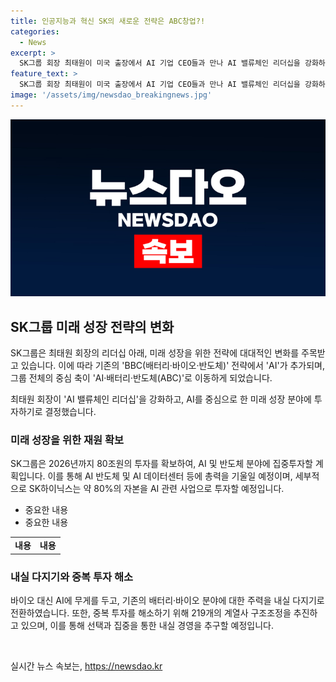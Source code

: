 ```yaml
---
title: 인공지능과 혁신 SK의 새로운 전략은 ABC창업?!
categories:
  - News
excerpt: >
  SK그룹 회장 최태원이 미국 출장에서 AI 기업 CEO들과 만나 AI 밸류체인 리더십을 강화하기로 결정했다. SK는 2026년까지 80조를 확보해 AI와 반도체에 집중 투자할 계획이며, 바이오 대신 AI를 중심으로 사업 확장할 것이다. 미래 성장을 위해 AI 기술에 집중하고, 산업 경쟁에서 주도권을 차지할 것으로 전망된다. AI와 반도체 분야에 투자하며 AI 데이터센터와 개인형 AI 비서 등을 육성할 예정이다. 또한, 기존의 배터리·바이오 분야는 내실 다지기를 통해 속도 조절과 경쟁력 강화를 추구할 예정이다. SK그룹은 미래를 위한 전략적 변화를 통해 AI 주도의 사업 확장을 추진할 계획이다.
feature_text: >
  SK그룹 회장 최태원이 미국 출장에서 AI 기업 CEO들과 만나 AI 밸류체인 리더십을 강화하기로 결정했다. SK는 2026년까지 80조를 확보해 AI와 반도체에 집중 투자할 계획이며, 바이오 대신 AI를 중심으로 사업 확장할 것이다. 미래 성장을 위해 AI 기술에 집중하고, 산업 경쟁에서 주도권을 차지할 것으로 전망된다. AI와 반도체 분야에 투자하며 AI 데이터센터와 개인형 AI 비서 등을 육성할 예정이다. 또한, 기존의 배터리·바이오 분야는 내실 다지기를 통해 속도 조절과 경쟁력 강화를 추구할 예정이다. SK그룹은 미래를 위한 전략적 변화를 통해 AI 주도의 사업 확장을 추진할 계획이다.
image: '/assets/img/newsdao_breakingnews.jpg'
---
```


<p><img src="/assets/img/newsdao_breakingnews.jpg" alt="pcversion 속보" /></p>

<h2 data-ke-size="size26">SK그룹 미래 성장 전략의 변화</h2>

<p>SK그룹은 최태원 회장의 리더십 아래, 미래 성장을 위한 전략에 대대적인 변화를 주목받고 있습니다. 이에 따라 기존의 'BBC(배터리·바이오·반도체)' 전략에서 'AI'가 추가되며, 그룹 전체의 중심 축이 'AI·배터리·반도체(ABC)'로 이동하게 되었습니다.</p>

<p data-ke-size="size16"> 최태원 회장이 'AI 밸류체인 리더십'을 강화하고, AI를 중심으로 한 미래 성장 분야에 투자하기로 결정했습니다. </p>

<h3 data-ke-size="size21">미래 성장을 위한 재원 확보</h3>

<p>SK그룹은 2026년까지 80조원의 투자를 확보하여, AI 및 반도체 분야에 집중투자할 계획입니다. 이를 통해 AI 반도체 및 AI 데이터센터 등에 총력을 기울일 예정이며, 세부적으로 SK하이닉스는 약 80%의 자본을 AI 관련 사업으로 투자할 예정입니다.</p>

<ul>
  <li>중요한 내용</li>
  <li>중요한 내용</li>
</ul>

<table>
  <tr>
    <td style="text-align: center; height: 17px;"><b>내용</b></td>
    <td style="text-align: center; height: 17px;"><b>내용</b></td>
  </tr>
</table>

<h3 data-ke-size="size21">내실 다지기와 중복 투자 해소</h3>

<p>바이오 대신 AI에 무게를 두고, 기존의 배터리·바이오 분야에 대한 주력을 내실 다지기로 전환하였습니다. 또한, 중복 투자를 해소하기 위해 219개의 계열사 구조조정을 추진하고 있으며, 이를 통해 선택과 집중을 통한 내실 경영을 추구할 예정입니다.</p>

<p data-ke-size="size16">&nbsp;</p>
실시간 뉴스 속보는, <a href="https://newsdao.kr" rel="dofollow">https://newsdao.kr</a>


